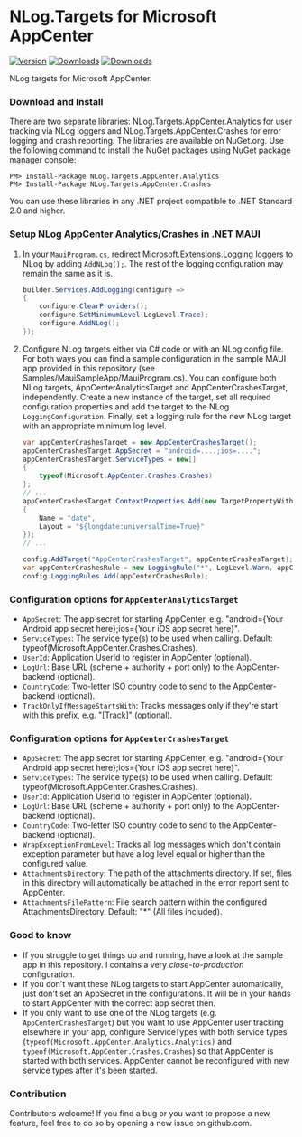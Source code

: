 # NLog.Targets for Microsoft AppCenter
[![Version](https://img.shields.io/nuget/v/NLog.Targets.AppCenter.Analytics.svg)](https://www.nuget.org/packages/NLog.Targets.AppCenter.Analytics)  [![Downloads](https://img.shields.io/nuget/dt/NLog.Targets.AppCenter.Analytics.svg)](https://www.nuget.org/packages/NLog.Targets.AppCenter.Analytics)
[![Downloads](https://img.shields.io/nuget/dt/NLog.Targets.AppCenter.Crashes.svg)](https://www.nuget.org/packages/NLog.Targets.AppCenter.Crashes)

NLog targets for Microsoft AppCenter.

### Download and Install
 There are two separate libraries: NLog.Targets.AppCenter.Analytics for user tracking via NLog loggers and NLog.Targets.AppCenter.Crashes for error logging and crash reporting. The libraries are available on NuGet.org.
Use the following command to install the NuGet packages using NuGet package manager console:

    PM> Install-Package NLog.Targets.AppCenter.Analytics
    PM> Install-Package NLog.Targets.AppCenter.Crashes

You can use these libraries in any .NET project compatible to .NET Standard 2.0 and higher.

### Setup NLog AppCenter Analytics/Crashes in .NET MAUI
1) In your `MauiProgram.cs`, redirect Microsoft.Extensions.Logging loggers to NLog by adding `AddNLog();`. The rest of the logging configuration may remain the same as it is.
    ```csharp
    builder.Services.AddLogging(configure =>
    {
        configure.ClearProviders();
        configure.SetMinimumLevel(LogLevel.Trace);
        configure.AddNLog();
    });
    ```
2) Configure NLog targets either via C# code or with an NLog.config file. For both ways you can find a sample configuration in the sample MAUI app provided in this repository (see Samples/MauiSampleApp/MauiProgram.cs).
   You can configure both NLog targets, AppCenterAnalyticsTarget and AppCenterCrashesTarget, independently. Create a new instance of the target, set all required configuration properties and add the target to the NLog `LoggingConfiguration`.
   Finally, set a logging rule for the new NLog target with an appropriate minimum log level. 

    ```csharp
    var appCenterCrashesTarget = new AppCenterCrashesTarget();
    appCenterCrashesTarget.AppSecret = "android=....;ios=....";
    appCenterCrashesTarget.ServiceTypes = new[] 
    {
        typeof(Microsoft.AppCenter.Crashes.Crashes)
    };
    // ...
    appCenterCrashesTarget.ContextProperties.Add(new TargetPropertyWithContext
    {
        Name = "date",
        Layout = "${longdate:universalTime=True}"
    });
    // ...

    config.AddTarget("AppCenterCrashesTarget", appCenterCrashesTarget);
    var appCenterCrashesRule = new LoggingRule("*", LogLevel.Warn, appCenterCrashesTarget);
    config.LoggingRules.Add(appCenterCrashesRule);
    ```
    
### Configuration options for `AppCenterAnalyticsTarget`
- `AppSecret`: The app secret for starting AppCenter, e.g. "android={Your Android app secret here};ios={Your iOS app secret here}".
- `ServiceTypes`: The service type(s) to be used when calling. Default: typeof(Microsoft.AppCenter.Crashes.Crashes).
- `UserId`: Application UserId to register in AppCenter (optional).
- `LogUrl`: Base URL (scheme + authority + port only) to the AppCenter-backend (optional).
- `CountryCode`: Two-letter ISO country code to send to the AppCenter-backend (optional).
- `TrackOnlyIfMessageStartsWith`: Tracks messages only if they're start with this prefix, e.g. "[Track]" (optional).

### Configuration options for `AppCenterCrashesTarget`
- `AppSecret`: The app secret for starting AppCenter, e.g. "android={Your Android app secret here};ios={Your iOS app secret here}".
- `ServiceTypes`: The service type(s) to be used when calling. Default: typeof(Microsoft.AppCenter.Crashes.Crashes).
- `UserId`: Application UserId to register in AppCenter (optional).
- `LogUrl`: Base URL (scheme + authority + port only) to the AppCenter-backend (optional).
- `CountryCode`: Two-letter ISO country code to send to the AppCenter-backend (optional).
- `WrapExceptionFromLevel`: Tracks all log messages which don't contain exception parameter but have a log level equal or higher than the configured value.
- `AttachmentsDirectory`: The path of the attachments directory. If set, files in this directory will automatically be attached in the error report sent to AppCenter.
- `AttachmentsFilePattern`: File search pattern within the configured AttachmentsDirectory. Default: "*" (All files included).

### Good to know
- If you struggle to get things up and running, have a look at the sample app in this repository. I contains a very *close-to-production* configuration.
- If you don't want these NLog targets to start AppCenter automatically, just don't set an AppSecret in the configurations. It will be in your hands to start AppCenter with the correct app secret then.
- If you only want to use one of the NLog targets (e.g. `AppCenterCrashesTarget`) but you want to use AppCenter user tracking elsewhere in your app, configure ServiceTypes with both service types (`typeof(Microsoft.AppCenter.Analytics.Analytics)` and `typeof(Microsoft.AppCenter.Crashes.Crashes`) so that AppCenter is started with both services. AppCenter cannot be reconfigured with new service types after it's been started.

### Contribution
Contributors welcome! If you find a bug or you want to propose a new feature, feel free to do so by opening a new issue on github.com.
